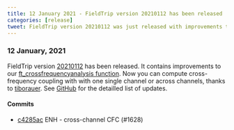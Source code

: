 ```yaml
---
title: 12 January 2021 - FieldTrip version 20210112 has been released
categories: [release]
tweet: FieldTrip version 20210112 was just released with improvements to our cross-frequency coupling functions! See http://www.fieldtriptoolbox.org/#12-january-2021 for more details.
---
```


### 12 January, 2021

FieldTrip version [20210112](http://github.com/fieldtrip/fieldtrip/releases/tag/20210112) has been released.  It contains improvements to our [ft_crossfrequencyanalysis function](https://www.fieldtriptoolbox.org/reference/ft_crossfrequencyanalysis/). Now you can compute cross-frequency coupling with with one single channel or across channels, thanks to [tiborauer](https://github.com/tiborauer). See [GitHub](https://github.com/fieldtrip/fieldtrip/compare/20210111...20210112) for the detailled list of updates.

#### Commits

- [c4285ac](http://github.com/fieldtrip/fieldtrip/commit/c4285ac) ENH - cross-channel CFC (#1628)
